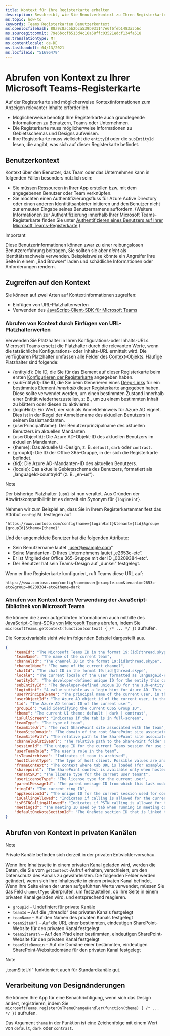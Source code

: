 ```yaml
---
title: Kontext für Ihre Registerkarte erhalten
description: Beschreibt, wie Sie Benutzerkontext zu Ihren Registerkarten abrufen
ms.topic: how-to
keywords: Teams Registerkarten Benutzerkontext
ms.openlocfilehash: 88a9c8ac5b2bca539b931147e6f6feb1483a3b6c
ms.sourcegitcommit: 79e6bccfb513d4c16a58ffc03521edcf134fa518
ms.translationtype: MT
ms.contentlocale: de-DE
ms.lasthandoff: 04/13/2021
ms.locfileid: "51696479"
---
```

# <a name="get-context-for-your-microsoft-teams-tab"></a>Abrufen von Kontext zu Ihrer Microsoft Teams-Registerkarte

Auf der Registerkarte sind möglicherweise Kontextinformationen zum Anzeigen relevanter Inhalte erforderlich.

* Möglicherweise benötigt Ihre Registerkarte auch grundlegende Informationen zu Benutzern, Teams oder Unternehmen.
* Die Registerkarte muss möglicherweise Informationen zu Gebietsschemas und Designs aufweisen.
* Ihre Registerkarte muss vielleicht die `entityId` oder die `subEntityId` lesen, die angibt, was sich auf dieser Registerkarte befindet.

## <a name="user-context"></a>Benutzerkontext

Kontext über den Benutzer, das Team oder das Unternehmen kann in folgenden Fällen besonders nützlich sein:

* Sie müssen Ressourcen in Ihrer App erstellen bzw. mit dem angegebenen Benutzer oder Team verknüpfen.
* Sie möchten einen Authentifizierungsfluss für Azure Active Directory oder einen anderen Identitätsanbieter initiieren und den Benutzer nicht zur erneuten Eingabe seines Benutzernamens auffordern. (Weitere Informationen zur Authentifizierung innerhalb Ihrer Microsoft Teams-Registerkarte finden Sie unter [Authentifizieren eines Benutzers auf Ihrer Microsoft Teams-Registerkarte](~/concepts/authentication/authentication.md).)

> [!IMPORTANT]
> Diese Benutzerinformationen können zwar zu einer reibungslosen Benutzererfahrung beitragen, Sie sollten sie aber *nicht* als Identitätsnachweis verwenden. Beispielsweise könnte ein Angreifer Ihre Seite in einem „Bad Browser“ laden und schädliche Informationen oder Anforderungen rendern.

## <a name="accessing-context"></a>Zugreifen auf den Kontext

Sie können auf zwei Arten auf Kontextinformationen zugreifen:

* Einfügen von URL-Platzhalterwerten
* Verwenden des [JavaScript-Client-SDK für Microsoft Teams](/javascript/api/overview/msteams-client)

### <a name="getting-context-by-inserting-url-placeholder-values"></a>Abrufen von Kontext durch Einfügen von URL-Platzhalterwerten

Verwenden Sie Platzhalter in Ihren Konfigurations-oder Inhalts-URLs. Microsoft Teams ersetzt die Platzhalter durch die relevanten Werte, wenn die tatsächliche Konfigurations- oder Inhalts-URL ermittelt wird. Die verfügbaren Platzhalter umfassen alle Felder des [Context](/javascript/api/@microsoft/teams-js/microsoftteams.context?view=msteams-client-js-latest&preserve-view=true)-Objekts. Häufige Platzhalter sind folgende:

* {entityId}: Die ID, die Sie für das Element auf dieser Registerkarte beim ersten [Konfigurieren der Registerkarte](~/tabs/how-to/create-tab-pages/configuration-page.md) angegeben haben.
* {subEntityId}: Die ID, die Sie beim Generieren eines [Deep-Links](~/concepts/build-and-test/deep-links.md) für ein bestimmtes Element _innerhalb_ dieser Registerkarte angegeben haben. Diese sollte verwendet werden, um einen bestimmten Zustand innerhalb einer Entität wiederherzustellen, z: B., um zu einem bestimmten Inhalt zu blättern oder diesen zu aktivieren.
* {loginHint}: Ein Wert, der sich als Anmeldehinweis für Azure AD eignet. Dies ist in der Regel der Anmeldename des aktuellen Benutzers in seinem Basismandanten.
* {userPrincipalName}: Der Benutzerprinzipalname des aktuellen Benutzers im aktuellen Mandanten.
* {userObjectId}: Die Azure AD-Objekt-ID des aktuellen Benutzers im aktuellen Mandanten.
* {theme}: Das aktuelle UI-Design, z. B. `default`, `dark` oder `contrast`.
* {groupId}: Die ID der Office 365-Gruppe, in der sich die Registerkarte befindet.
* {tid}: Die Azure AD-Mandanten-ID des aktuellen Benutzers.
* {locale}: Das aktuelle Gebietsschema des Benutzers, formatiert als „languageId-countryId“ (z. B. „en-us“).

>[!NOTE]
>Der bisherige Platzhalter `{upn}` ist nun veraltet. Aus Gründen der Abwärtskompatibilität ist es derzeit ein Synonym für `{loginHint}`.

Nehmen wir zum Beispiel an, dass Sie in Ihrem Registerkartenmanifest das Attribut `configURL` festlegen auf

`"https://www.contoso.com/config?name={loginHint}&tenant={tid}&group={groupId}&theme={theme}"`

Und der angemeldete Benutzer hat die folgenden Attribute:

* Sein Benutzername lautet „user@example.com“
* Seine Mandanten-ID Ihres Unternehmens lautet „e2653c-etc“.
* Er ist Mitglied der Office 365-Gruppe mit der ID „00209384-etc“.
* Der Benutzer hat sein Teams-Design auf „dunkel“ festgelegt.

Wenn er Ihre Registerkarte konfiguriert, ruft Teams diese URL auf:

`https://www.contoso.com/config?name=user@example.com&tenant=e2653c-etc&group=00209384-etc&theme=dark`

### <a name="getting-context-by-using-the-microsoft-teams-javascript-library"></a>Abrufen von Kontext durch Verwendung der JavaScript-Bibliothek von Microsoft Teams

Sie können die zuvor aufgeführten Informationen auch mithilfe des [JavaScript-Client-SDKs von Microsoft Teams](/javascript/api/overview/msteams-client) abrufen, indem Sie `microsoftTeams.getContext(function(context) { /* ... */ })` aufrufen.

Die Kontextvariable sieht wie im folgenden Beispiel dargestellt aus.

```json
{
    "teamId": "The Microsoft Teams ID in the format 19:[id]@thread.skype",
    "teamName": "The name of the current team",
    "channelId": "The channel ID in the format 19:[id]@thread.skype",
    "channelName": "The name of the current channel",
    "chatId": "The chat ID in the format 19:[id]@thread.skype",
    "locale": "The current locale of the user formatted as languageId-countryId (for example, en-us)",
    "entityId": "The developer-defined unique ID for the entity this content points to",
    "subEntityId": "The developer-defined unique ID for the sub-entity this content points to",
    "loginHint": "A value suitable as a login hint for Azure AD. This is usually the login name of the current user, in their home tenant",
    "userPrincipalName": "The principal name of the current user, in the current tenant",
    "userObjectId": "The Azure AD object id of the current user, in the current tenant",
    "tid": "The Azure AD tenant ID of the current user",
    "groupId": "Guid identifying the current O365 Group ID",
    "theme": "The current UI theme: default | dark | contrast",
    "isFullScreen": "Indicates if the tab is in full-screen",
    "teamType": "The type of team",
    "teamSiteUrl": "The root SharePoint site associated with the team",
    "teamSiteDomain": "The domain of the root SharePoint site associated with the team",
    "teamSitePath": "The relative path to the SharePoint site associated with the team",
    "channelRelativeUrl": "The relative path to the SharePoint folder associated with the channel",
    "sessionId": "The unique ID for the current Teams session for use in correlating telemetry data",
    "userTeamRole": "The user's role in the team",
    "isTeamArchived": "Indicates if team is archived",
    "hostClientType": "The type of host client. Possible values are android, ios, web, desktop, rigel",
    "frameContext": "The context where tab URL is loaded (for example, content, task, setting, remove, sidePanel)",
    "sharepoint": "The SharePoint context is available only when hosted in SharePoint",
    "tenantSKU": "The license type for the current user tenant",
    "userLicenseType": "The license type for the current user",
    "parentMessageId": "The parent message ID from which this task module is launched",
    "ringId": "The current ring ID",
    "appSessionId": "The unique ID for the current session used for correlating telemetry data",
    "isCallingAllowed": "Indicates if calling is allowed for the current logged in user",
    "isPSTNCallingAllowed": "Indicates if PSTN calling is allowed for the current logged in user",
    "meetingId": "The meeting ID used by tab when running in meeting context",
    "defaultOneNoteSectionId": "The OneNote section ID that is linked to the channel"
}
```

## <a name="retrieving-context-in-private-channels"></a>Abrufen von Kontext in privaten Kanälen

> [!Note]
> Private Kanäle befinden sich derzeit in der privaten Entwicklervorschau.

Wenn Ihre Inhaltsseite in einem privaten Kanal geladen wird, werden die Daten, die Sie vom `getContext`-Aufruf erhalten, verschleiert, um den Datenschutz des Kanals zu gewährleisten. Die folgenden Felder werden geändert, wenn sich Ihre Inhaltsseite in einem privaten Kanal befindet. Wenn Ihre Seite einen der unten aufgeführten Werte verwendet, müssen Sie das Feld `channelType` überprüfen, um festzustellen, ob Ihre Seite in einem privaten Kanal geladen wird, und entsprechend reagieren.

* `groupId` – Undefiniert für private Kanäle
* `teamId` – Auf die „threadId“ des privaten Kanals festgelegt
* `teamName` – Auf den Namen des privaten Kanals festgelegt
* `teamSiteUrl` – Auf die URL einer bestimmten, eindeutigen SharePoint-Website für den privaten Kanal festgelegt
* `teamSitePath` – Auf den Pfad einer bestimmten, eindeutigen SharePoint-Website für den privaten Kanal festgelegt
* `teamSiteDomain` – Auf die Domäne einer bestimmten, eindeutigen SharePoint-Websitedomäne für den privaten Kanal festgelegt

> [!Note]
>  „teamSiteUrl“ funktioniert auch für Standardkanäle gut.

## <a name="theme-change-handling"></a>Verarbeitung von Designänderungen

Sie können Ihre App für eine Benachrichtigung, wenn sich das Design ändert, registrieren, indem Sie `microsoftTeams.registerOnThemeChangeHandler(function(theme) { /* ... */ })` aufrufen.

Das Argument `theme` in der Funktion ist eine Zeichenfolge mit einem Wert von `default`, `dark` oder `contrast`.
